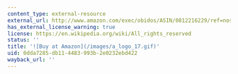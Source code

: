 ```yaml
---
content_type: external-resource
external_url: http://www.amazon.com/exec/obidos/ASIN/0812216229/ref=nosim/mitopencourse-20
has_external_license_warning: true
license: https://en.wikipedia.org/wiki/All_rights_reserved
status: ''
title: '![Buy at Amazon](/images/a_logo_17.gif)'
uid: 0dda7285-db11-4483-993b-2e0232ebd422
wayback_url: ''
---
```

